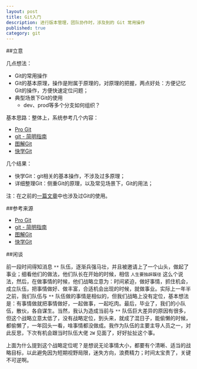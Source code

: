 ```yaml
---
layout: post
title: Git入门
description: 进行版本管理，团队协作时，涉及到的 Git 常用操作
published: true
category: git
---
```


##立意

几点想法：

* Git的常用操作
* Git的基本原理，操作是附属于原理的，对原理的把握，两点好处：方便记忆Git的操作，方便快速定位问题；
* 典型场景下Git的使用
	* dev、prod等多个分支如何组织？

	

基本思路：整体上，系统参考几个内容：

* [Pro Git][Pro Git]
* [git - 简明指南][git - 简明指南]
* [图解Git][图解Git]
* [快学Git][快学Git]



几个结果：

* 快学Git：git相关的基本操作，不涉及过多原理；
* 详细整理Git：侧重Git的原理，以及常见场景下，Git的用法；


注：在之前的[一篇文章][flume extends source]中也涉及过Git的使用。
























##参考来源

* [Pro Git][Pro Git]
* [git - 简明指南][git - 简明指南]
* [图解Git][图解Git]
* [快学Git][快学Git]





##闲谈

前一段时间得知消息 `**` 队伍，逐渐兵强马壮，并且被邀请上了一个山头，做起了事业；细看他们的做法，他们队长在开始的时候，相信 `人生要独辟蹊径` 这么个说法，然后，在做事情的时候，他们战略立意为：时间紧迫，做好事情，抓住机会，成立队伍，把事情做好、做丰富，合适机会出现的时候，就做事业。实际上一年半之前，我们队伍与 `**` 队伍做的事情是相似的，但我们战略上没有定位，基本想法是：有事情做就把事情做好，一起做事，一起吃肉。最后，毕业了，我们的小队伍，散伙，各自谋生。当然，我认为造成当前与 `**` 队伍巨大差异的原因有很多，但这个战略立意太低了，没有战略定位，到头来，就成了混日子，能偷懒的时候，都偷懒了，一年回头一看，啥事情都没做成。我作为队伍的主要主导人员之一，对此反思，下次有机会跟当时队伍大佬 `2W` 见面了，好好扯扯这个事。

上面为什么提到这个战略定位呢？是想说无论事情大小，都要有个清晰、适当的战略目标，以此避免因为短期视野局限，迷失方向，浪费精力；时间太宝贵了，关键不可逆啊。








[NingG]:    						http://ningg.github.com  "NingG"
[flume extends source]:				/project-flume-ng-extends-source
[Pro Git]:							http://git-scm.com/book/zh/v1
[图解Git]:							http://marklodato.github.io/visual-git-guide/index-zh-cn.html
[git - 简明指南]:					http://rogerdudler.github.io/git-guide/index.zh.html
[快学Git]:							http://www.cnblogs.com/lookenwu/p/3925308.html









